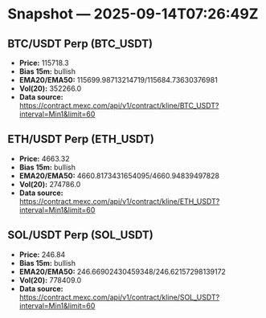 # Snapshot — 2025-09-14T07:26:49Z

## BTC/USDT Perp (BTC_USDT)
- **Price:** 115718.3
- **Bias 15m:** bullish
- **EMA20/EMA50:** 115699.98713214719/115684.73630376981
- **Vol(20):** 352266.0
- **Data source:** https://contract.mexc.com/api/v1/contract/kline/BTC_USDT?interval=Min1&limit=60

## ETH/USDT Perp (ETH_USDT)
- **Price:** 4663.32
- **Bias 15m:** bullish
- **EMA20/EMA50:** 4660.8173431654095/4660.94839497828
- **Vol(20):** 274786.0
- **Data source:** https://contract.mexc.com/api/v1/contract/kline/ETH_USDT?interval=Min1&limit=60

## SOL/USDT Perp (SOL_USDT)
- **Price:** 246.84
- **Bias 15m:** bullish
- **EMA20/EMA50:** 246.66902430459348/246.62157298139172
- **Vol(20):** 778409.0
- **Data source:** https://contract.mexc.com/api/v1/contract/kline/SOL_USDT?interval=Min1&limit=60
